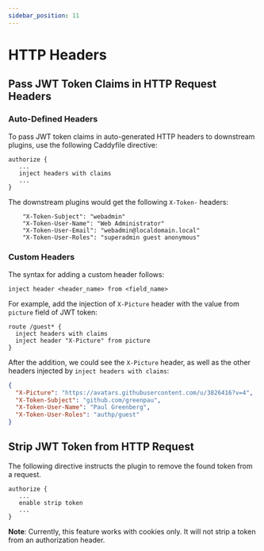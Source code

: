 ```yaml
---
sidebar_position: 11
---
```


# HTTP Headers

## Pass JWT Token Claims in HTTP Request Headers

### Auto-Defined Headers

To pass JWT token claims in auto-generated HTTP headers to downstream
plugins, use the following Caddyfile directive:

```
authorize {
   ...
   inject headers with claims
   ...
}
```

The downstream plugins would get the following `X-Token-` headers:

```
    "X-Token-Subject": "webadmin"
    "X-Token-User-Name": "Web Administrator"
    "X-Token-User-Email": "webadmin@localdomain.local"
    "X-Token-User-Roles": "superadmin guest anonymous"
```


### Custom Headers

The syntax for adding a custom header follows:

```
inject header <header_name> from <field_name>
```

For example, add the injection of `X-Picture` header with the value from `picture` field
of JWT token:

```
route /guest* {
  inject headers with claims
  inject header "X-Picture" from picture
}
```

After the addition, we could see the `X-Picture` header, as well as the other
headers injected by `inject headers with claims`:

```json
{
  "X-Picture": "https://avatars.githubusercontent.com/u/3826416?v=4",
  "X-Token-Subject": "github.com/greenpau",
  "X-Token-User-Name": "Paul Greenberg",
  "X-Token-User-Roles": "authp/guest"
}
```

## Strip JWT Token from HTTP Request

The following directive instructs the plugin to remove the found
token from a request.

```
authorize {
   ...
   enable strip token
   ...
}
```

**Note**: Currently, this feature works with cookies only. It will
not strip a token from an authorization header.
